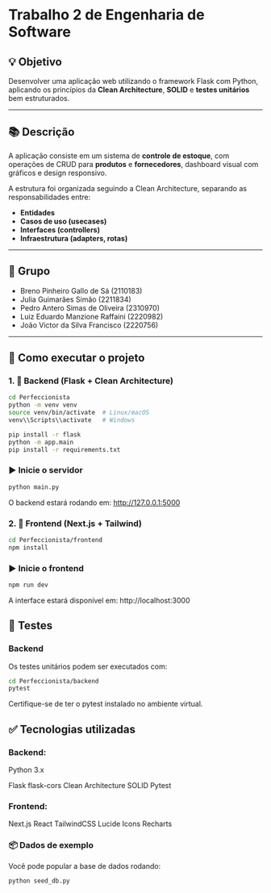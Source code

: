 # Trabalho 2 de Engenharia de Software

## 💡 Objetivo
Desenvolver uma aplicação web utilizando o framework Flask com Python, aplicando os princípios da **Clean Architecture**, **SOLID** e **testes unitários** bem estruturados.

---

## 📚 Descrição
A aplicação consiste em um sistema de **controle de estoque**, com operações de CRUD para **produtos** e **fornecedores**, dashboard visual com gráficos e design responsivo.

A estrutura foi organizada seguindo a Clean Architecture, separando as responsabilidades entre:
- **Entidades**
- **Casos de uso (usecases)**
- **Interfaces (controllers)**
- **Infraestrutura (adapters, rotas)**

---

## 👥 Grupo

- Breno Pinheiro Gallo de Sá (2110183)  
- Julia Guimarães Simão (2211834)  
- Pedro Antero Simas de Oliveira (2310970)  
- Luiz Eduardo Manzione Raffaini (2220982)  
- João Victor da Silva Francisco (2220756)

---

## 🚀 Como executar o projeto

### 1. 🔧 Backend (Flask + Clean Architecture)

```bash
cd Perfeccionista
python -m venv venv
source venv/bin/activate  # Linux/macOS
venv\\Scripts\\activate   # Windows

pip install -r flask
python -m app.main
pip install -r requirements.txt
```

### ▶️ Inicie o servidor
```bash
python main.py
``` 
O backend estará rodando em: http://127.0.0.1:5000

### 2. 🎨 Frontend (Next.js + Tailwind)
```bash
cd Perfeccionista/frontend
npm install
```
### ▶️ Inicie o frontend
```bash
npm run dev
```
A interface estará disponível em: http://localhost:3000

## 🧪 Testes
### Backend
Os testes unitários podem ser executados com:

```bash
cd Perfeccionista/backend
pytest
```

Certifique-se de ter o pytest instalado no ambiente virtual.

## ✅ Tecnologias utilizadas
### Backend:
Python 3.x

Flask
flask-cors
Clean Architecture
SOLID
Pytest

### Frontend:

Next.js
React
TailwindCSS
Lucide Icons
Recharts


### 📦 Dados de exemplo
Você pode popular a base de dados rodando:

```bash
python seed_db.py
```
